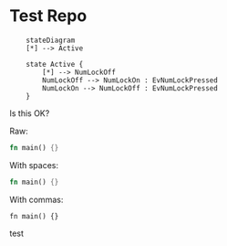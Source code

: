 # Test Repo

```mermaid
    stateDiagram
    [*] --> Active

    state Active {
        [*] --> NumLockOff
        NumLockOff --> NumLockOn : EvNumLockPressed
        NumLockOn --> NumLockOff : EvNumLockPressed
    }
```

Is this OK?

Raw:

```rust
fn main() {}
```

With spaces:

```rust file=test.rs id=3 comment=test
fn main() {}
```

With commas:

```rust,file=test.rs,id=3,comment=test
fn main() {}
```

test
